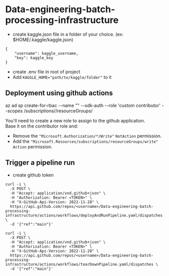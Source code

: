# Data-engineering-batch-processing-infrastructure

- create kaggle.json file in a folder of your choice. (ex: $HOME/.kaggle/kaggle.json)
```
{
    "username": kaggle_username,
    "key": kaggle_key
}
```

- create .env file in root of project
- Add `KAGGLE_HOME="path/to/kaggle/folder"` to it


## Deployment using github actions
az ad sp create-for-rbac --name "<name>" --sdk-auth --role 'custom contributor' --scopes /subscriptions/<subscription-id>/resourceGroups/<resource-group-name>

You'll need to create a new role to assign to the github application.  
Base it on the contributor role and:
- Remove the `"Microsoft.Authorization/*/Write"` `NotAction` permission.
- Add the `"Microsoft.Resources/subscriptions/resourceGroups/write"` `Action` permission.

## Trigger a pipeline run
- create github token
```
curl -i \
  -X POST \  
  -H "Accept: application/vnd.github+json" \
  -H "Authorization: Bearer <TOKEN>" \
  -H "X-GitHub-Api-Version: 2022-11-28" \
  https://api.github.com/repos/<username>/Data-engineering-batch-processing-infrastructure/actions/workflows/deployAndRunPipeline.yaml/dispatches \
  -d '{"ref":"main"}'
```

```
curl -i \
  -X POST \
  -H "Accept: application/vnd.github+json" \
  -H "Authorization: Bearer <TOKEN>" \
  -H "X-GitHub-Api-Version: 2022-11-28" \
  https://api.github.com/repos/<username>/Data-engineering-batch-processing-infrastructure/actions/workflows/tearDownPipeline.yaml/dispatches \
  -d '{"ref":"main"}'
```